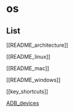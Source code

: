 # os

## List

[[README_architecture]]

[[README_linux]]

[[README_mac]]

[[README_windows]]

[[key_shortcuts]]

[ADB_devices](ADB_devices.md)
